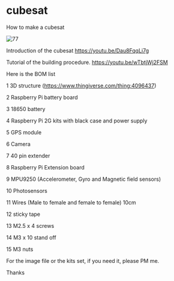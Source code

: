 # cubesat
How to make a cubesat

![77](https://user-images.githubusercontent.com/8468724/138394448-fa24b3db-534f-460e-a696-4718366a1069.jpg)


Introduction of the cubesat
https://youtu.be/Dau8FqqLi7g

Tutorial of the building procedure.
https://youtu.be/wTbtjWj2FSM

Here is the BOM list

1	3D structure (https://www.thingiverse.com/thing:4096437)

2	Raspberry Pi battery board

3	18650 battery

4	Raspberry Pi 2G kits with black case and power supply

5	GPS module

6	Camera

7	40 pin extender

8	Raspberry Pi Extension board

9	MPU9250 (Accelerometer, Gyro and Magnetic field sensors)

10	Photosensors

11	Wires (Male to female and female to female) 10cm

12	sticky tape

13	M2.5 x 4 screws

14	M3 x 10 stand off

15	M3 nuts


For the image file or the kits set, if you need it, please PM me.

Thanks
